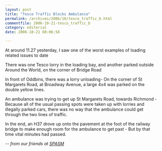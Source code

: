 ```yaml
---
layout: post
title: "Tesco Traffic Blocks Ambulance"
permalink: /archives/2006/10/tesco_traffic_b.html
commentfile: 2006-10-21-tesco_traffic_b
category: editorial
date: 2006-10-21 08:06:58

---
```


At around 11.27 yesterday, I saw one of the worst examples of loading related issues to date

There was one Tesco lorry in the loading bay, and another parked outside Around the World, on the corner of Bridge Road

In front of Oddbins, there was a lorry unloading- On the corner of St Margarets Road, at Broadway Avenue, a large 4x4 was parked on the double yellow lines.

An ambulance was trying to get up St Margarets Road, towards Richmond - Because all of the usual passing spots were taken up with lorries and illegally parked cars, there was no way that the ambulance could get through the two lines of traffic.

In the end, an H37 drove up onto the pavement at the foot of the railway bridge to make enough room for the ambulance to get past - But by that time vital minutes had passed.

<em>-- from our friends at [SPASM](http://www.mailspaces.com/spaces/spasm/</em>)

